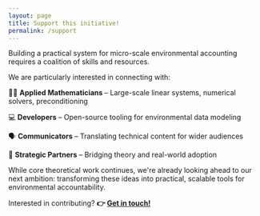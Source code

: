```yaml
---
layout: page
title: Support this initiative!
permalink: /support
---
```


Building a practical system for micro-scale environmental accounting requires a coalition of skills and resources. 

We are particularly interested in connecting with:

👩‍🏫 **Applied Mathematicians** – Large-scale linear systems, numerical solvers, preconditioning

💻 **Developers** – Open-source tooling for environmental data modeling

🗣️ **Communicators** – Translating technical content for wider audiences

🤝 **Strategic Partners** – Bridging theory and real-world adoption

While core theoretical work continues, we're already looking ahead to our next ambition: transforming these ideas into practical, scalable tools for environmental accountability.

Interested in contributing? **👉 [Get in touch!](https://tally.so/r/3qyvdO)**
